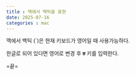 ```yaml
---
title : 맥에서 백틱을 표현
date: 2025-07-16
categories : mac
---
```


맥에서 백틱 (`)은 현재 키보드가 영어일 때 사용가능하다.

한글로 되어 있다면 영어로 변경 후  `₩` 키를 입력한다.


=끝=